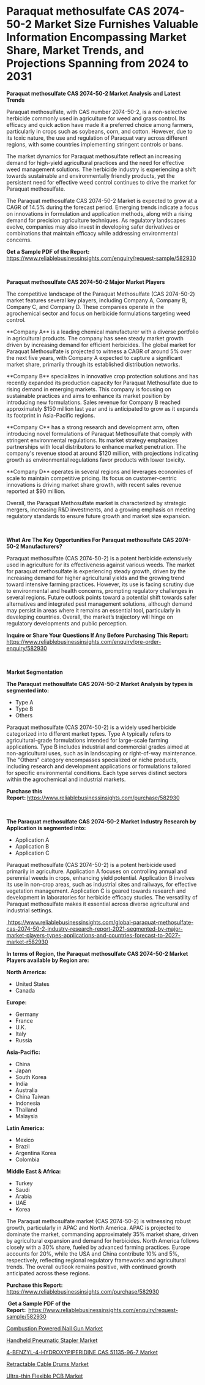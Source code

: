 <p><h1>Paraquat methosulfate CAS 2074-50-2 Market Size Furnishes Valuable Information Encompassing Market Share, Market Trends, and Projections Spanning from 2024 to 2031</h1></p><p><strong>Paraquat methosulfate CAS 2074-50-2 Market Analysis and Latest Trends</strong></p>
<p><p>Paraquat methosulfate, with CAS number 2074-50-2, is a non-selective herbicide commonly used in agriculture for weed and grass control. Its efficacy and quick action have made it a preferred choice among farmers, particularly in crops such as soybeans, corn, and cotton. However, due to its toxic nature, the use and regulation of Paraquat vary across different regions, with some countries implementing stringent controls or bans.</p><p>The market dynamics for Paraquat methosulfate reflect an increasing demand for high-yield agricultural practices and the need for effective weed management solutions. The herbicide industry is experiencing a shift towards sustainable and environmentally friendly products, yet the persistent need for effective weed control continues to drive the market for Paraquat methosulfate. </p><p>The Paraquat methosulfate CAS 2074-50-2 Market is expected to grow at a CAGR of 14.5% during the forecast period. Emerging trends indicate a focus on innovations in formulation and application methods, along with a rising demand for precision agriculture techniques. As regulatory landscapes evolve, companies may also invest in developing safer derivatives or combinations that maintain efficacy while addressing environmental concerns.</p></p>
<p><strong>Get a Sample PDF of the Report:&nbsp;</strong> <a href="https://www.reliablebusinessinsights.com/enquiry/request-sample/582930?utm_campaign=48&utm_medium=2&utm_source=Github&utm_content=ia&utm_term=09122024&utm_id=paraquat-methosulfate-cas-2074-50-2">https://www.reliablebusinessinsights.com/enquiry/request-sample/582930</a></p>
<p>&nbsp;</p>
<p><strong>Paraquat methosulfate CAS 2074-50-2 Major Market Players</strong></p>
<p><p>The competitive landscape of the Paraquat Methosulfate (CAS 2074-50-2) market features several key players, including Company A, Company B, Company C, and Company D. These companies operate in the agrochemical sector and focus on herbicide formulations targeting weed control.</p><p>**Company A** is a leading chemical manufacturer with a diverse portfolio in agricultural products. The company has seen steady market growth driven by increasing demand for efficient herbicides. The global market for Paraquat Methosulfate is projected to witness a CAGR of around 5% over the next five years, with Company A expected to capture a significant market share, primarily through its established distribution networks.</p><p>**Company B** specializes in innovative crop protection solutions and has recently expanded its production capacity for Paraquat Methosulfate due to rising demand in emerging markets. This company is focusing on sustainable practices and aims to enhance its market position by introducing new formulations. Sales revenue for Company B reached approximately $150 million last year and is anticipated to grow as it expands its footprint in Asia-Pacific regions.</p><p>**Company C** has a strong research and development arm, often introducing novel formulations of Paraquat Methosulfate that comply with stringent environmental regulations. Its market strategy emphasizes partnerships with local distributors to enhance market penetration. The company's revenue stood at around $120 million, with projections indicating growth as environmental regulations favor products with lower toxicity.</p><p>**Company D** operates in several regions and leverages economies of scale to maintain competitive pricing. Its focus on customer-centric innovations is driving market share growth, with recent sales revenue reported at $90 million.</p><p>Overall, the Paraquat Methosulfate market is characterized by strategic mergers, increasing R&D investments, and a growing emphasis on meeting regulatory standards to ensure future growth and market size expansion.</p></p>
<p>&nbsp;</p>
<p><strong>What Are The Key Opportunities For Paraquat methosulfate CAS 2074-50-2 Manufacturers?</strong></p>
<p><p>Paraquat methosulfate (CAS 2074-50-2) is a potent herbicide extensively used in agriculture for its effectiveness against various weeds. The market for paraquat methosulfate is experiencing steady growth, driven by the increasing demand for higher agricultural yields and the growing trend toward intensive farming practices. However, its use is facing scrutiny due to environmental and health concerns, prompting regulatory challenges in several regions. Future outlook points toward a potential shift towards safer alternatives and integrated pest management solutions, although demand may persist in areas where it remains an essential tool, particularly in developing countries. Overall, the market’s trajectory will hinge on regulatory developments and public perception.</p></p>
<p><strong>Inquire or Share Your Questions If Any Before Purchasing This Report:</strong> <a href="https://www.reliablebusinessinsights.com/enquiry/pre-order-enquiry/582930?utm_campaign=48&utm_medium=2&utm_source=Github&utm_content=ia&utm_term=09122024&utm_id=paraquat-methosulfate-cas-2074-50-2">https://www.reliablebusinessinsights.com/enquiry/pre-order-enquiry/582930</a></p>
<p>&nbsp;</p>
<p><strong>Market Segmentation</strong></p>
<p><strong>The Paraquat methosulfate CAS 2074-50-2 Market Analysis by types is segmented into:</strong></p>
<p><ul><li>Type A</li><li>Type B</li><li>Others</li></ul></p>
<p><p>Paraquat methosulfate (CAS 2074-50-2) is a widely used herbicide categorized into different market types. Type A typically refers to agricultural-grade formulations intended for large-scale farming applications. Type B includes industrial and commercial grades aimed at non-agricultural uses, such as in landscaping or right-of-way maintenance. The "Others" category encompasses specialized or niche products, including research and development applications or formulations tailored for specific environmental conditions. Each type serves distinct sectors within the agrochemical and industrial markets.</p></p>
<p><strong>Purchase this Report:&nbsp;</strong><a href="https://www.reliablebusinessinsights.com/purchase/582930?utm_campaign=48&utm_medium=2&utm_source=Github&utm_content=ia&utm_term=09122024&utm_id=paraquat-methosulfate-cas-2074-50-2">https://www.reliablebusinessinsights.com/purchase/582930</a></p>
<p>&nbsp;</p>
<p><strong>The Paraquat methosulfate CAS 2074-50-2 Market Industry Research by Application is segmented into:</strong></p>
<p><ul><li>Application A</li><li>Application B</li><li>Application C</li></ul></p>
<p><p>Paraquat methosulfate (CAS 2074-50-2) is a potent herbicide used primarily in agriculture. Application A focuses on controlling annual and perennial weeds in crops, enhancing yield potential. Application B involves its use in non-crop areas, such as industrial sites and railways, for effective vegetation management. Application C is geared towards research and development in laboratories for herbicide efficacy studies. The versatility of Paraquat methosulfate makes it essential across diverse agricultural and industrial settings.</p></p>
<p><a href="https://www.reliablebusinessinsights.com/global-paraquat-methosulfate-cas-2074-50-2-industry-research-report-2021-segmented-by-major-market-players-types-applications-and-countries-forecast-to-2027-market-r582930?utm_campaign=48&utm_medium=2&utm_source=Github&utm_content=ia&utm_term=09122024&utm_id=paraquat-methosulfate-cas-2074-50-2">&nbsp;https://www.reliablebusinessinsights.com/global-paraquat-methosulfate-cas-2074-50-2-industry-research-report-2021-segmented-by-major-market-players-types-applications-and-countries-forecast-to-2027-market-r582930</a></p>
<p><strong>In terms of Region, the Paraquat methosulfate CAS 2074-50-2 Market Players available by Region are:</strong></p>
<p>
    <p> <strong> North America: </strong>
        <ul>
            <li>United States</li>
            <li>Canada</li>
        </ul>
        </p> 
    <p> <strong> Europe: </strong>
        <ul>
            <li>Germany</li>
            <li>France</li>
            <li>U.K.</li>
            <li>Italy</li>
            <li>Russia</li>
        </ul>
        </p> 
    <p> <strong> Asia-Pacific: </strong>
        <ul>
            <li>China</li>
            <li>Japan</li>
            <li>South Korea</li>
            <li>India</li>
            <li>Australia</li>
            <li>China Taiwan</li>
            <li>Indonesia</li>
            <li>Thailand</li>
            <li>Malaysia</li>
        </ul>
        </p> 
    <p> <strong> Latin America: </strong>
        <ul>
            <li>Mexico</li>
            <li>Brazil</li>
            <li>Argentina Korea</li>
            <li>Colombia</li>
        </ul>
        </p> 
    <p> <strong> Middle East & Africa: </strong>
        <ul>
            <li>Turkey</li>
            <li>Saudi</li>
            <li>Arabia</li>
            <li>UAE</li>
            <li>Korea</li>
        </ul>
    </p>
    </p>
<p><p>The Paraquat methosulfate market (CAS 2074-50-2) is witnessing robust growth, particularly in APAC and North America. APAC is projected to dominate the market, commanding approximately 35% market share, driven by agricultural expansion and demand for herbicides. North America follows closely with a 30% share, fueled by advanced farming practices. Europe accounts for 20%, while the USA and China contribute 10% and 5%, respectively, reflecting regional regulatory frameworks and agricultural trends. The overall outlook remains positive, with continued growth anticipated across these regions.</p></p>
<p><strong>Purchase this Report: </strong><a href="https://www.reliablebusinessinsights.com/purchase/582930?utm_campaign=48&utm_medium=2&utm_source=Github&utm_content=ia&utm_term=09122024&utm_id=paraquat-methosulfate-cas-2074-50-2">https://www.reliablebusinessinsights.com/purchase/582930</a></p>
<p>&nbsp;<strong>Get a Sample PDF of the Report:&nbsp;&nbsp;</strong><a href="https://www.reliablebusinessinsights.com/enquiry/request-sample/582930?utm_campaign=48&utm_medium=2&utm_source=Github&utm_content=ia&utm_term=09122024&utm_id=paraquat-methosulfate-cas-2074-50-2">https://www.reliablebusinessinsights.com/enquiry/request-sample/582930</a></p>
<p><strong></strong></p>
<p><p><a href="https://www.linkedin.com/pulse/global-combustion-powered-nail-gun-market-analysis-2024-2031-tpxbc?utm_campaign=48&utm_medium=2&utm_source=Github&utm_content=ia&utm_term=09122024&utm_id=paraquat-methosulfate-cas-2074-50-2">Combustion Powered Nail Gun Market</a></p><p><a href="https://www.linkedin.com/pulse/global-handheld-pneumatic-stapler-market-research-report-forecasted-ayr8c?utm_campaign=48&utm_medium=2&utm_source=Github&utm_content=ia&utm_term=09122024&utm_id=paraquat-methosulfate-cas-2074-50-2">Handheld Pneumatic Stapler Market</a></p><p><a href="https://github.com/loveewin94/Market-Research-Report-List-1/blob/main/4-benzyl-4-hydroxypiperidine-cas-51135-96-7-market.md?utm_campaign=48&utm_medium=2&utm_source=Github&utm_content=ia&utm_term=09122024&utm_id=paraquat-methosulfate-cas-2074-50-2">4-BENZYL-4-HYDROXYPIPERIDINE CAS 51135-96-7 Market</a></p><p><a href="https://www.linkedin.com/pulse/futur-trend-quest-sl8ue?utm_campaign=48&utm_medium=2&utm_source=Github&utm_content=ia&utm_term=09122024&utm_id=paraquat-methosulfate-cas-2074-50-2">Retractable Cable Drums Market</a></p><p><a href="https://www.linkedin.com/pulse/market-insights-ultra-thin-flexible-pcbmarket-trends-past-kpgwe?utm_campaign=48&utm_medium=2&utm_source=Github&utm_content=ia&utm_term=09122024&utm_id=paraquat-methosulfate-cas-2074-50-2">Ultra-thin Flexible PCB Market</a></p></p>